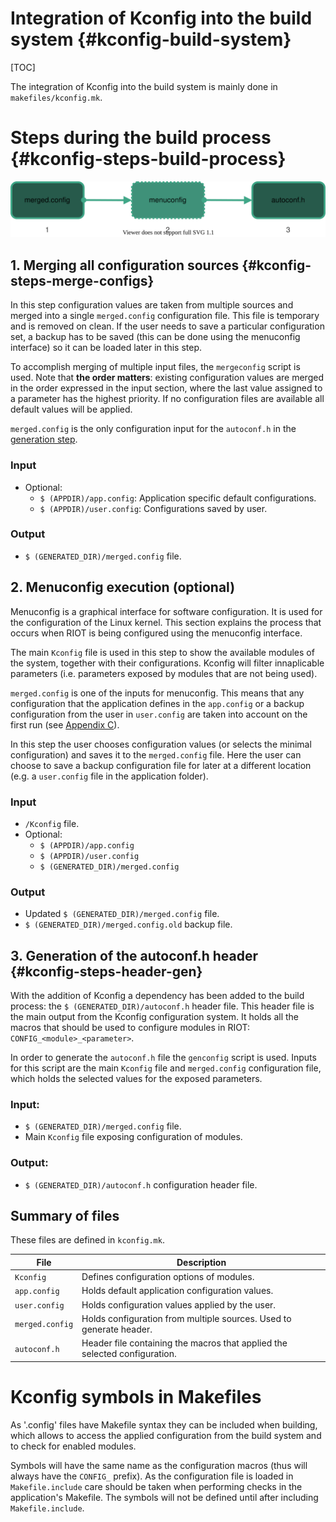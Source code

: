 # Integration of Kconfig into the build system    {#kconfig-build-system}

[TOC]

The integration of Kconfig into the build system is mainly done in
`makefiles/kconfig.mk`.

# Steps during the build process                {#kconfig-steps-build-process}

![Ouput of every step of the build process](kconfig_integration.svg)

## 1. Merging all configuration sources         {#kconfig-steps-merge-configs}
In this step configuration values are taken from multiple sources and merged
into a single `merged.config` configuration file. This file is temporary and is
removed on clean. If the user needs to save a particular configuration
set, a backup has to be saved (this can be done using the menuconfig interface)
so it can be loaded later in this step.

To accomplish merging of multiple input files, the `mergeconfig` script is
used.  Note that **the order matters**: existing configuration values are
merged in the order expressed in the input section, where the last value
assigned to a parameter has the highest priority. If no configuration files are
available all default values will be applied.

`merged.config` is the only configuration input for the `autoconf.h` in the
[generation step](#kconfig-steps-header-gen).

### Input
- Optional:
    - `$ (APPDIR)/app.config`: Application specific default configurations.
    - `$ (APPDIR)/user.config`: Configurations saved by user.

### Output
- `$ (GENERATED_DIR)/merged.config` file.

## 2. Menuconfig execution (optional)
Menuconfig is a graphical interface for software configuration. It is used for
the configuration of the Linux kernel. This section explains the process
that occurs when RIOT is being configured using the menuconfig interface.

The main `Kconfig` file is used in this step to show the available modules of
the system, together with their configurations. Kconfig will filter innaplicable
parameters (i.e. parameters exposed by modules that are not being used).

`merged.config` is one of the inputs for menuconfig. This means that any
configuration that the application defines in the `app.config` or a backup
configuration from the user in `user.config` are taken into account on the
first run (see [Appendix C](#kconfig-appendix-c)).

In this step the user chooses configuration values (or selects the minimal
configuration) and saves it to the `merged.config` file. Here the user can
choose to save a backup configuration file for later at a different location
(e.g. a `user.config` file in the application folder).

### Input
- `/Kconfig` file.
- Optional:
    - `$ (APPDIR)/app.config`
    - `$ (APPDIR)/user.config`
    - `$ (GENERATED_DIR)/merged.config`

### Output
- Updated `$ (GENERATED_DIR)/merged.config` file.
- `$ (GENERATED_DIR)/merged.config.old` backup file.

## 3. Generation of the autoconf.h header          {#kconfig-steps-header-gen}
With the addition of Kconfig a dependency has been added to the build
process: the `$ (GENERATED_DIR)/autoconf.h` header file. This header file is
the main output from the Kconfig configuration system. It holds all the macros
that should be used to configure modules in RIOT:
`CONFIG_<module>_<parameter>`.

In order to generate the `autoconf.h` file the `genconfig` script is used.
Inputs for this script are the main `Kconfig` file and `merged.config`
configuration file, which holds the selected values for the exposed parameters.

### Input:
- `$ (GENERATED_DIR)/merged.config` file.
- Main `Kconfig` file exposing configuration of modules.

### Output:
- `$ (GENERATED_DIR)/autoconf.h` configuration header file.


## Summary of files
These files are defined in `kconfig.mk`.

| File              | Description |
| ----------------- | ----------- |
| `Kconfig`           | Defines configuration options of modules. |
| `app.config`        | Holds default application configuration values. |
| `user.config`       | Holds configuration values applied by the user. |
| `merged.config`     | Holds configuration from multiple sources. Used to generate header. |
| `autoconf.h`        | Header file containing the macros that applied the selected configuration. |

# Kconfig symbols in Makefiles
As '.config' files have Makefile syntax they can be included when building,
which allows to access the applied configuration from the build system and to
check for enabled modules.

Symbols will have the same name as the configuration macros (thus will always
have the `CONFIG_` prefix). As the configuration file is loaded in
`Makefile.include` care should be taken when performing checks in the
application's Makefile. The symbols will not be defined until after including
`Makefile.include`.
